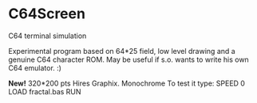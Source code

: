 # C64Screen
C64 terminal simulation

Experimental program based on 64*25 field, low level drawing and a genuine C64 character ROM.
May be useful if s.o. wants to write his own C64 emulator. :)

**New!**
320*200 pts Hires Graphix. Monochrome
To test it type: 
SPEED 0 <Return>
LOAD fractal.bas <Return>
RUN <Return>
